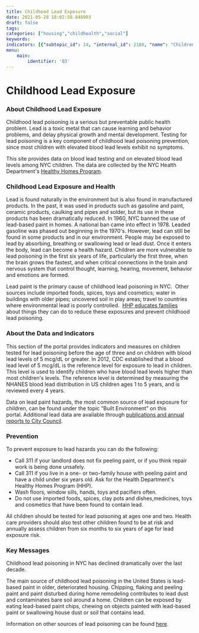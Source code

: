 ```yaml
---
title: Childhood Lead Exposure
date: 2021-05-28 18:02:58.848903
draft: false
tags: 
categories: ["housing","childhealth","social"]
keywords: 
indicators: [{"subtopic_id": 14, "internal_id": 2189, "name": "Children tested for lead by age 3 years", "URL": "https://a816-dohbesp.nyc.gov/IndicatorPublic/VisualizationData.aspx?id=2189,719b87,14,Summarize"}, {"subtopic_id": 14, "internal_id": 2184, "name": "Children under 6 years with elevated blood lead levels (BLL)", "URL": "https://a816-dohbesp.nyc.gov/IndicatorPublic/VisualizationData.aspx?id=2184,719b87,14,Summarize"}, {"subtopic_id": 14, "internal_id": 2216, "name": "Children under 6 years with elevated blood lead levels by NTA", "URL": "https://a816-dohbesp.nyc.gov/IndicatorPublic/VisualizationData.aspx?id=2216,719b87,14,Summarize"}]
menu:
    main:
        identifier: '03'
---
```

# Childhood Lead Exposure
### About Childhood Lead Exposure


Childhood lead poisoning is a serious but preventable public health problem. Lead is a toxic metal that can cause learning and behavior problems, and delay physical growth and mental development. Testing for lead poisoning is a key component of childhood lead poisoning prevention, since most children with elevated blood lead levels exhibit no symptoms.


This site provides data on blood lead testing and on elevated blood lead levels among NYC children. The data are collected by the NYC Health Department's [Healthy Homes Program](http://www1.nyc.gov/site/doh/health/health-topics/lead-poisoning-prevention.page).


### Childhood Lead Exposure and Health


Lead is found naturally in the environment but is also found in manufactured products. In the past, it was used in products such as gasoline and paint, ceramic products, caulking and pipes and solder, but its use in these products has been dramatically reduced. In 1960, NYC banned the use of lead-based paint in homes. A national ban came into effect in 1978. Leaded gasoline was phased out beginning in the 1970's. However, lead can still be found in some products and in our environment. People may be exposed to lead by absorbing, breathing or swallowing lead or lead dust. Once it enters the body, lead can become a health hazard. Children are more vulnerable to lead poisoning in the first six years of life, particularly the first three, when the brain grows the fastest, and when critical connections in the brain and nervous system that control thought, learning, hearing, movement, behavior and emotions are formed. 


Lead paint is the primary cause of childhood lead poisoning in NYC.  Other sources include imported foods, spices, toys and cosmetics; water in buildings with older pipes; uncovered soil in play areas; travel to countries where environmental lead is poorly controlled.  [HHP educates families](https://www1.nyc.gov/site/doh/data/health-tools/childhood-lead-poisoning.page "Open the Childhood Lead Poisoning page in a new tab") about things they can do to reduce these exposures and prevent childhood lead poisoning.


### About the Data and Indicators


This section of the portal provides indicators and measures on children tested for lead poisoning before the age of three and on children with blood lead levels of 5 mcg/dL or greater. In 2012, CDC established that a blood lead level of 5 mcg/dL is the reference level for exposure to lead in children. This level is used to identify children who have blood lead levels higher than most children's levels. The reference level is determined by measuring the NHANES blood lead distribution in US children ages 1 to 5 years, and is reviewed every 4 years.


Data on lead paint hazards, the most common source of lead exposure for children, can be found under the topic “Built Environment” on this portal. Additional lead data are available through [publications and annual reports to City Council](https://www1.nyc.gov/site/doh/data/data-sets/lead-pubs.page "Open the Lead health publications page in a new tab").


### Prevention


To prevent exposure to lead hazards you can do the following:


* Call 311 if your landlord does not fix peeling paint, or if you think repair work is being done unsafely.
* Call 311 if you live in a one- or two-family house with peeling paint and have a child under six years old. Ask for the Health Department's Healthy Homes Program (HHP).
* Wash floors, window sills, hands, toys and pacifiers often.
* Do not use imported foods, spices, clay pots and dishes,medicines, toys and cosmetics that have been found to contain lead.


All children should be tested for lead poisoning at ages one and two. Health care providers should also test other children found to be at risk and annually assess children from six months to six years of age for lead exposure risk.


### Key Messages


Childhood lead poisoning in NYC has declined dramatically over the last decade.  
  
The main source of childhood lead poisoning in the United States is lead-based paint in older, deteriorated housing. Chipping, flaking and peeling paint and paint disturbed during home remodeling contributes to lead dust and contaminates bare soil around a home. Children can be exposed by eating lead-based paint chips, chewing on objects painted with lead-based paint or swallowing house dust or soil that contains lead.  
  
Information on other sources of lead poisoning can be found [here](http://www1.nyc.gov/site/doh/health/health-topics/lead-poisoning-prevention.page).  
  



